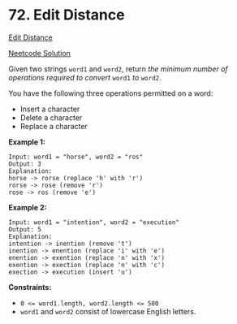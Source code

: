 # 72. Edit Distance

[Edit Distance](https://leetcode.com/problems/edit-distance/description/)

[Neetcode Solution](https://www.youtube.com/watch?v=XYi2-LPrwm4&pp=ygUWbmVldGNvZGUgRWRpdCBEaXN0YW5jZQ%3D%3D)

Given two strings `word1` and `word2`, return <em>the minimum number of
operations required to convert</em> `word1` <em>to</em> `word2`.

You have the following three operations permitted on a word:

- Insert a character
- Delete a character
- Replace a character

**Example 1:**

```
Input: word1 = "horse", word2 = "ros"
Output: 3
Explanation:
horse -> rorse (replace 'h' with 'r')
rorse -> rose (remove 'r')
rose -> ros (remove 'e')
```

**Example 2:**

```
Input: word1 = "intention", word2 = "execution"
Output: 5
Explanation:
intention -> inention (remove 't')
inention -> enention (replace 'i' with 'e')
enention -> exention (replace 'n' with 'x')
exention -> exection (replace 'n' with 'c')
exection -> execution (insert 'u')
```

**Constraints:**

- `0 <= word1.length, word2.length <= 500`
- `word1` and `word2` consist of lowercase English letters.
